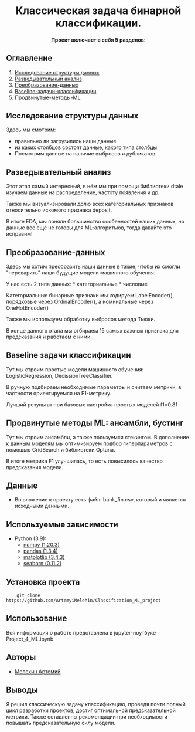 # <center> Классическая задача бинарной классификации.

#### <center> Проект включает в себя 5 разделов:

## Оглавление
1. [Исследование структуры данных](#Исследование-структуры-данных)
2. [Разведывательный анализ](#разведывательный-анализ-и-визуализация)
3. [Преобразование-данных](#Преобразование-данных)
4. [Baseline-задачи-классификации](#Baseline-задачи-классификации:-логистическая-регрессия-и-решающие-деревья)
5. [Продвинутые-методы-ML](#Продвинутые-методы-ML:-ансамбли,-бустинг)

## Исследование структуры данных
Здесь мы смотрим: 
- правильно ли загрузились наши данные
- из каких столбцов состоят данные, какого типа столбцы
- Посмотрим данные на наличие выбросов и дубликатов.

## Разведывательный анализ
Этот этап самый интересный, в нём мы при помощи библиотеки dtale изучаем данные на распределение, частоту появления и др.

Также мы визуализировали долю всех категориальных признаков относительно искомого признака deposit.

В итоге EDA, мы поняли большинство особенностей наших данных, но данные все ещё не готовы для ML-алгоритмов, тогда давайте это исправим!

## Преобразование-данных
Здесь мы хотим преобразить наши данные в такие, чтобы их смогли "переварить" наши будущие модели машинного обучения.

У нас есть 2 типа данных: 
    * категориальные 
    * числовые

Категориальные бинарные признаки мы кодируем LabelEncoder(), порядковые через OrdinalEncoder(), а номинальные через OneHotEncoder()

Также мы используем обработку выбросов метода Тьюки.

В конце данного этапа мы отбираем 15 самых важных признака для предсказания и работаем с ними.

## Baseline задачи классификации
Тут мы строим простые модели машинного обучения: LogisticRegression, DecissionTreeClassifier.

В ручную подбираем необходимые параметры и считаем метрики, в частности ориентируемся на F1-метрику.

Лучший результат при базовых настройка простых моделей f1=0.81

## Продвинутые методы ML: ансамбли, бустинг
Тут мы строим ансамбли, а также пользуемся стекингом. В дополнение к данным моделям мы оптимизируем подбор гиперпараметров с помощью GridSearch и библиотеки Optuna.

В итоге метрика F1 улучшилась, то есть повысилось качество предсказания модели.
## Данные

* Во вложение к проекту есть файл: bank_fin.csv, который и является исходными данными.

## Используемые зависимости
* Python (3.9):
    * [numpy (1.20.3)](https://numpy.org)
    * [pandas (1.3.4)](https://pandas.pydata.org)
    * [matplotlib (3.4.3)](https://matplotlib.org)
    * [seaborn (0.11.2)](https://seaborn.pydata.org)
    
## Установка проекта
```
    git clone https://github.com/ArtemyiMelehin/Classification_ML_project
```

## Использование
Вся информация о работе представлена в jupyter-ноутбуке Project_4_ML.ipynb.

## Авторы

* [Мелехин Артемий](https://vk.com/rationality1379)

## Выводы

Я решил классическую задачу классификацию, проведя почти полный цикл разработки проектов, достиг оптимальной предсказательной метрики. Также оставленны рекомендации при необходимости повышать предсказательную силу модели.
